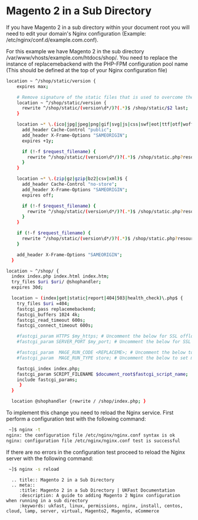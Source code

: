 # Magento 2 in a Sub Directory

If you have Magento 2 in a sub directory within your document root you will need to edit your domain's Nginx configuration (Example: /etc/nginx/conf.d/example.com.conf).

For this example we have Magento 2 in the sub directory /var/www/vhosts/example.com/htdocs/shop/. You need to replace the instance of replacemebackend with the PHP-FPM configuration pool name (This should be defined at the top of your Nginx configuration file)

```bash
location ~ ^/shop/static/version {
    expires max;

    # Remove signature of the static files that is used to overcome the browser cache
    location ~ ^/shop/static/version {
      rewrite ^/shop/static/(version\d*/)?(.*)$ /shop/static/$2 last;
    }

    location ~* \.(ico|jpg|jpeg|png|gif|svg|js|css|swf|eot|ttf|otf|woff|woff2)$ {
      add_header Cache-Control "public";
      add_header X-Frame-Options "SAMEORIGIN";
      expires +1y;

      if (!-f $request_filename) {
        rewrite ^/shop/static/(version\d*/)?(.*)$ /shop/static.php?resource=$2 last;
      }
    }

    location ~* \.(zip|gz|gzip|bz2|csv|xml)$ {
      add_header Cache-Control "no-store";
      add_header X-Frame-Options "SAMEORIGIN";
      expires off;

      if (!-f $request_filename) {
        rewrite ^/shop/static/(version\d*/)?(.*)$ /shop/static.php?resource=$2 last;
      }
    }

    if (!-f $request_filename) {
      rewrite ^/shop/static/(version\d*/)?(.*)$ /shop/static.php?resource=$2 last;
    }

    add_header X-Frame-Options "SAMEORIGIN";
  }

location ~ ^/shop/ {
  index index.php index.html index.htm;
  try_files $uri $uri/ @shophandler;
  expires 30d;

  location ~ (index|get|static|report|404|503|health_check)\.php$ {
    try_files $uri =404;
    fastcgi_pass replacemebackend;
    fastcgi_buffers 1024 4k;
    fastcgi_read_timeout 600s;
    fastcgi_connect_timeout 600s;

    #fastcgi_param HTTPS $my_https; # Uncomment the below for SSL offloading
    #fastcgi_param SERVER_PORT $my_port; # Uncomment the below for SSL offloading

    #fastcgi_param  MAGE_RUN_CODE <REPLACEME>; # Uncomment the below to set multistore run code
    #fastcgi_param  MAGE_RUN_TYPE store; # Uncomment the below to set multistore run type

    fastcgi_index index.php;
    fastcgi_param SCRIPT_FILENAME $document_root$fastcgi_script_name;
    include fastcgi_params;
     }
  }

  location @shophandler {rewrite / /shop/index.php; }
```

To implement this change you need to reload the Nginx service. First perform a configuration test with the following command:

```bash
 ~]$ nginx -t
nginx: the configuration file /etc/nginx/nginx.conf syntax is ok
nginx: configuration file /etc/nginx/nginx.conf test is successful
```

If there are no errors in the configuration test proceed to reload the Nginx server with the following command:

```bash
 ~]$ nginx -s reload
```

```eval_rst
  .. title:: Magento 2 in a Sub Directory
  .. meta::
     :title: Magento 2 in a Sub Directory | UKFast Documentation
     :description: A guide to adding Magento 2 Nginx configuration when running in a sub directory
     :keywords: ukfast, linux, permissions, nginx, install, centos, cloud, lamp, server, virtual, Magento2, Magento, eCommerce
